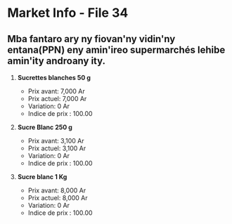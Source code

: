 # Market Info - File 34

## Mba fantaro ary ny fiovan'ny vidin'ny entana(PPN) eny amin'ireo supermarchés lehibe amin'ity androany ity.

1. **Sucrettes blanches  50 g**
   - Prix avant: 7,000 Ar
   - Prix actuel: 7,000 Ar
   - Variation: 0 Ar
   - Indice de prix : 100.00

2. **Sucre Blanc 250 g**
   - Prix avant: 3,100 Ar
   - Prix actuel: 3,100 Ar
   - Variation: 0 Ar
   - Indice de prix : 100.00

3. **Sucre blanc 1 Kg**
   - Prix avant: 8,000 Ar
   - Prix actuel: 8,000 Ar
   - Variation: 0 Ar
   - Indice de prix : 100.00

